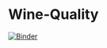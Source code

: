 # Wine-Quality

[![Binder](https://mybinder.org/badge_logo.svg)](https://mybinder.org/v2/gh/optmogames/Wine-Quality.git/master)

